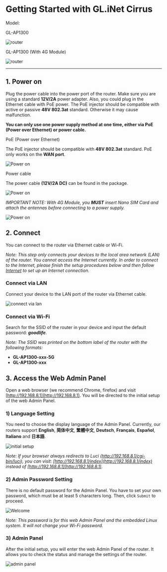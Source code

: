 # Getting Started with GL.iNet Cirrus

Model:

GL-AP1300

![router](https://static.gl-inet.com/docs/en/3/setup/cirrus/First%20time/AP1300.png)


GL-AP1300 (With 4G Module)

![router](https://static.gl-inet.com/docs/en/3/setup/cirrus/First%20time/AP1300LTE.png)


---



## 1. Power on 

Plug the power cable into the power port of the router. Make sure you are using a standard **12V/2A** power adapter. Also, you could plug in the Ethernet cable with PoE power. The PoE injector should be compatible with active or passive **48V 802.3at** standard. Otherwise it may cause malfunction. 

**You can only use one power supply method at one time, either via PoE (Power over Ethernet) or power cable.**


PoE (Power over Ethernet)

The PoE injector should be compatible with **48V 802.3at** standard. PoE only works on the **WAN port**.

![Power on](https://static.gl-inet.com/docs/en/3/setup/cirrus/First%20time/power1.png)


Power cable

The power cable **(12V/2A DC)** can be found in the package.

![Power on](https://static.gl-inet.com/docs/en/3/setup/cirrus/First%20time/power2.png)

*IMPORTANT NOTE: With 4G Module, you **MUST** insert Nano SIM Card and attach the antennas before connecting to a power supply.*

![Power on](https://static.gl-inet.com/docs/en/3/setup/cirrus/First%20time/AP1300_insert.png)


## 2. Connect 

You can connect to the router via Ethernet cable or Wi-Fi.

*Note: This step only connects your devices to the local area network (LAN) of the router. You cannot access the Internet currently. In order to connect to the Internet, please finish the setup procedures below and then follow [Internet](internet.md) to set up an Internet connection.*



### Connect via LAN 
Connect your device to the LAN port of the router via Ethernet cable.

![connect via lan](https://static.gl-inet.com/docs/en/3/setup/cirrus/First%20time/AP1300_connect.png)



### Connect via Wi-Fi 
Search for the SSID of the router in your device and input the default password: ***goodlife***.

*Note: The SSID was printed on the bottom label of the router with the following formats:*

- **GL-AP1300-xxx-5G**
- **GL-AP1300-xxx**




## 3. Access the Web Admin Panel

Open a web browser (we recommend Chrome, firefox) and visit [http://192.168.8.1](http://192.168.8.1). You will be directed to the initial setup of the web Admin Panel. 



### 1) Language Setting
You need to choose the display language of the Admin Panel. Currently, our routers support **English**, **简体中文**, **繁體中文**, **Deutsch**, **Français**, **Español**, **Italiano** and **日本語**.

![initial setup](https://static.gl-inet.com/docs/en/3/setup/cirrus/First%20time/language.png)

*Note: If your browser always redirects to Luci (http://192.168.8.1/cgi-bin/luci), you can  visit: [http://192.168.8.1/index](http://192.168.8.1/index) instead of [http://192.168.8.1](http://192.168.8.1).*

  

### 2) Admin Password Setting
There is no default password for the Admin Panel. You have to set your own password, which must be at least 5 characters long. Then, click `Submit` to proceed.

![Welcome](https://static.gl-inet.com/docs/en/3/setup/spitz/first-time_setup/password.jpg)

*Note: This password is for this web Admin Panel and the embedded Linux system. It will not change your Wi-Fi password.*



### 3) Admin Panel
After the initial setup, you will enter the web Admin Panel of the router. It allows you to check the status and manage the settings of the router.

![admin panel](https://static.gl-inet.com/docs/en/3/setup/cirrus/First%20time/Admin%20Panel.png)
